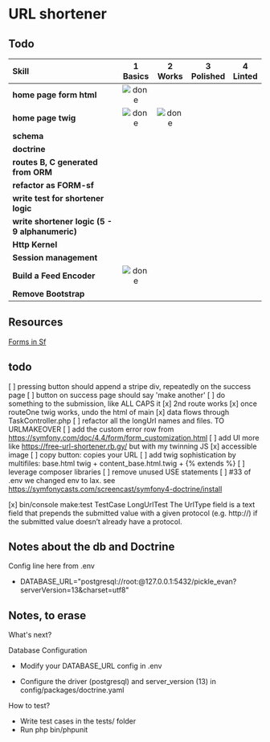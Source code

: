 # URL shortener

## Todo

[done]: https://user-images.githubusercontent.com/29199184/32275438-8385f5c0-bf0b-11e7-9406-42265f71e2bd.png "Done"

|               Skill              | 1<br>Basics | 2<br>Works   | 3<br>Polished     | 4<br>Linted |
|:-------------------------------- |:-----------------:|:-------------:|:-------------:|:----------------:|
|**home page form html**    | ![done][done]     |  |   |
|**home page twig**    | ![done][done]     | ![done][done] |  |                                  |
|**schema**           |       |  |  |                                  |
|**doctrine**           |       |  |  |                                  |
|**routes B, C generated from ORM**           |       |  |  |                                  |
|**refactor as FORM-sf**           |       |  |  |                                  |
|**write test for shortener logic**    |     |  |   |                        |
|**write shortener logic (5 - 9 alphanumeric)**   |      |               |               |                                  |
|**Http Kernel**          |     |   |               |                                  |
|**Session management**         |                   |               |               |                                  |
|**Build a Feed Encoder**         |![done][done]   |               |               |                                  |
|**Remove Bootstrap**         |   |               |               |                                  |

## Resources

[Forms in Sf](https://symfony.com/doc/4.4/forms.html)

## todo
[ ] pressing button should append a stripe div, repeatedly on the success page
[ ] button on success page should say 'make another'
[ ] do something to the submission, like ALL CAPS it
[x] 2nd route works
[x] once routeOne twig works, undo the html of main
[x] data flows through TaskController.php
[ ] refactor all the longUrl names and files. TO URLMAKEOVER
[ ] add the custom error row from   https://symfony.com/doc/4.4/form/form_customization.html
[ ] add UI more like https://free-url-shortener.rb.gy/ but with my twinning JS
[x] accessible image
[ ] copy button: copies your URL
[ ] add twig sophistication by multifiles:
    base.html twig      +     content_base.html.twig  + {% extends %}
[ ] leverage composer libraries
[ ] remove unused USE statements
[ ] #33 of .env we changed env to lax.  see
https://symfonycasts.com/screencast/symfony4-doctrine/install

[x]  bin/console make:test TestCase LongUrlTest
The UrlType field is a text field that prepends the submitted value with a given protocol (e.g. http://) if the submitted value doesn’t already have a protocol.

## Notes about the db and Doctrine

Config line here from .env
* DATABASE_URL="postgresql://root:@127.0.0.1:5432/pickle_evan?serverVersion=13&charset=utf8"


## Notes, to erase
What's next?



 Database Configuration


  * Modify your DATABASE_URL config in .env

  * Configure the driver (postgresql) and
    server_version (13) in config/packages/doctrine.yaml


 How to test?


  * Write test cases in the tests/ folder
  * Run php bin/phpunit

